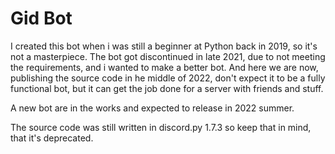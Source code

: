 # Gid Bot

I created this bot when i was still a beginner at Python back in 2019, so it's not a masterpiece.
The bot got discontinued in late 2021, due to not meeting the requirements, and i wanted to make a better bot.
And here we are now, publishing the source code in he middle of 2022, don't expect it to be a fully functional bot, but 
it can get the job done for a server with friends and stuff.

A new bot are in the works and expected to release in 2022 summer.

The source code was still written in discord.py 1.7.3 so keep that in mind, that it's deprecated.
